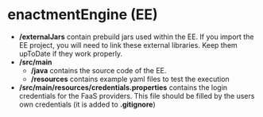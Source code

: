 # enactmentEngine (EE)

- **/externalJars** contain prebuild jars used within the EE. If you import the EE project, you will need to link these external libraries. Keep them upToDate if they work properly.
- **/src/main** 
    - **/java** contains the source code of the EE.
    - **/resources** contains example yaml files to test the execution
- **/src/main/resources/credentials.properties** contains the login credentials for the FaaS providers. This file should be filled by the users own credentials (it is added to **.gitignore**)